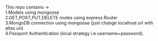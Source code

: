 This repo contains ->   
1.Models using mongoose    
2.GET,POST,PUT,DELETE routes using express Router  
3.MongoDB connection using mongoose (just change localhost url with altas uri)   
4.Passport Authentication (local strategy i.e username+password).  

